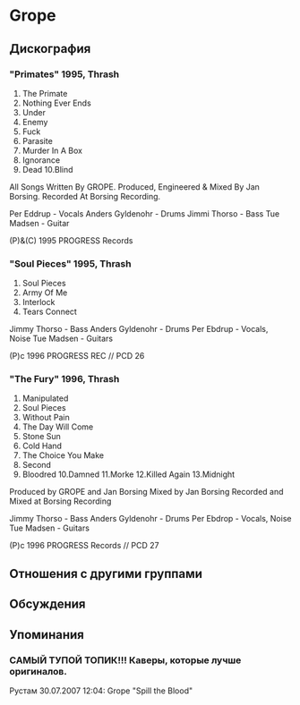 # Grope



## Дискография

### "Primates" 1995, Thrash

1. The Primate
2. Nothing Ever Ends
3. Under
4. Enemy
5. Fuck
6. Parasite
7. Murder In A Box
8. Ignorance
9. Dead
10.Blind

All Songs Written By GROPE.
Produced, Engineered & Mixed By Jan Borsing.
Recorded At Borsing Recording.

Per Eddrup - Vocals
Anders Gyldenohr - Drums
Jimmi Thorso - Bass
Tue Madsen - Guitar

(P)&(C) 1995 PROGRESS Records

### "Soul Pieces" 1995, Thrash

1.  Soul Pieces
2.  Army Of Me
3.  Interlock
4.  Tears Connect

Jimmy Thorso - Bass
Anders Gyldenohr - Drums
Per Ebdrup - Vocals, Noise
Tue Madsen - Guitars

(P)c 1996 PROGRESS REC // PCD 26

### "The Fury" 1996, Thrash

1.  Manipulated
2.  Soul Pieces
3.  Without Pain
4.  The Day Will Come 
5.  Stone Sun
6.  Cold Hand
7.  The Choice You Make 
8.  Second
9.  Bloodred
10.Damned
11.Morke
12.Killed Again
13.Midnight

Produced by GROPE and Jan Borsing
Mixed by Jan Borsing
Recorded and Mixed at Borsing Recording

Jimmy Thorso - Bass
Anders Gyldenohr - Drums
Per Ebdrop - Vocals, Noise
Tue Madsen - Guitars

(P)c 1996 PROGRESS Records // PCD 27


## Отношения с другими группами


## Обсуждения


## Упоминания

### САМЫЙ ТУПОЙ ТОПИК!!! Каверы, которые лучше оригиналов.

Рустам 30.07.2007 12:04:
Grope "Spill the Blood"

